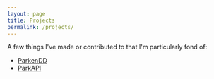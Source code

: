 ```yaml
---
layout: page
title: Projects
permalink: /projects/
---
```


A few things I've made or contributed to that I'm particularly fond of:

 - [ParkenDD](/projects/parkendd.html)
 - [ParkAPI](/projects/parkapi.html)
